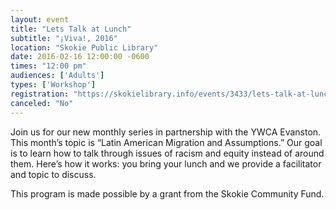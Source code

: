 ```yaml
---
layout: event
title: "Lets Talk at Lunch"
subtitle: "¡Viva!, 2016"
location: "Skokie Public Library"
date: 2016-02-16 12:00:00 -0600
times: "12:00 pm"
audiences: ['Adults']
types: ['Workshop']
registration: "https://skokielibrary.info/events/3433/lets-talk-at-lunch"
canceled: "No"
---
```

Join us for our new monthly series in partnership with the YWCA Evanston. This month’s topic is “Latin American Migration and Assumptions.” Our goal is to learn how to talk through issues of racism and equity instead of around them. Here’s how it works: you bring your lunch and we provide a facilitator and topic to discuss.

This program is made possible by a grant from the Skokie Community Fund.
